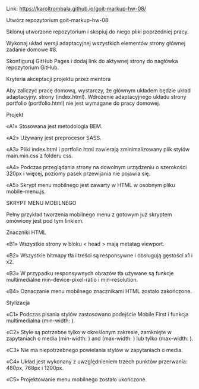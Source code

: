 Link: https://karoltrombala.github.io/goit-markup-hw-08/

Utwórz repozytorium goit-markup-hw-08.

Sklonuj utworzone repozytorium i skopiuj do niego pliki poprzedniej pracy.

Wykonaj układ wersji adaptacyjnej wszystkich elementów strony głównej zadanie domowe #8.

Skonfiguruj GitHub Pages i dodaj link do aktywnej strony do nagłówka repozytorium GitHub.

Kryteria akceptacji projektu przez mentora

Aby zaliczyć pracę domową, wystarczy, że głównym układem będzie układ adaptacyjny. strony (index.html). Wdrożenie adaptacyjnego układu strony portfolio (portfolio.html) nie jest wymagane do pracy domowej.

Projekt

«A1» Stosowana jest metodologia BEM.

«A2» Używany jest preprocesor SASS.

«A3» Pliki index.html i portfolio.html zawierają zminimalizowany plik stylów main.min.css z folderu css.

«A4» Podczas przeglądania strony na dowolnym urządzeniu o szerokości 320px i więcej, poziomy pasek przewijania nie pojawia się.

«A5» Skrypt menu mobilnego jest zawarty w HTML w osobnym pliku mobile-menu.js.

SKRYPT MENU MOBILNEGO

Pełny przykład tworzenia mobilnego menu z gotowym już skryptem omówiony jest pod tym linkiem.

Znaczniki HTML

«B1» Wszystkie strony w bloku < head > mają metatag viewport.

«B2» Wszystkie bitmapy tła i treści są responsywne i obsługują gęstości x1 i x2.

«B3» W przypadku responsywnych obrazów tła używane są funkcje multimedialne min-device-pixel-ratio i min-resolution.

«B4» Oznaczanie menu mobilnego znacznikami HTML zostało zakończone.

Stylizacja

«C1» Podczas pisania stylów zastosowano podejście Mobile First i funkcja multimedialna (min-width: ).

«C2» Style są potrzebne tylko w określonym zakresie, zamknięte w zapytaniach o media (min-width: ) and (max-width: ) lub tylko (max-width: ).

«C3» Nie ma niepotrzebnego powielania stylów w zapytaniach o media.

«C4» Układ jest wykonany z uwzględnieniem trzech punktów przerwania: 480px, 768px i 1200px.

«C5» Projektowanie menu mobilnego zostało ukończone.